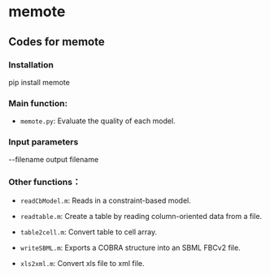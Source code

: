 # memote
## Codes for memote


### Installation
pip install memote


### Main function:

- `memote.py`:  Evaluate the quality of each model.

### Input parameters
--filename    output filename 


### Other functions：

- `readCbModel.m`: Reads in a constraint-based model.

- `readtable.m`: Create a table by reading column-oriented data from a file.

- `table2cell.m`: Convert table to cell array.

- `writeSBML.m`: Exports a COBRA structure into an SBML FBCv2 file. 

- `xls2xml.m`: Convert xls file to xml file.
